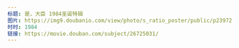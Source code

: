 ```yaml
---
标题: 是，大臣 1984圣诞特辑
图片: https://img9.doubanio.com/view/photo/s_ratio_poster/public/p2397258764.jpg
时时: 1984
链接: https://movie.douban.com/subject/26725031/
---
```

